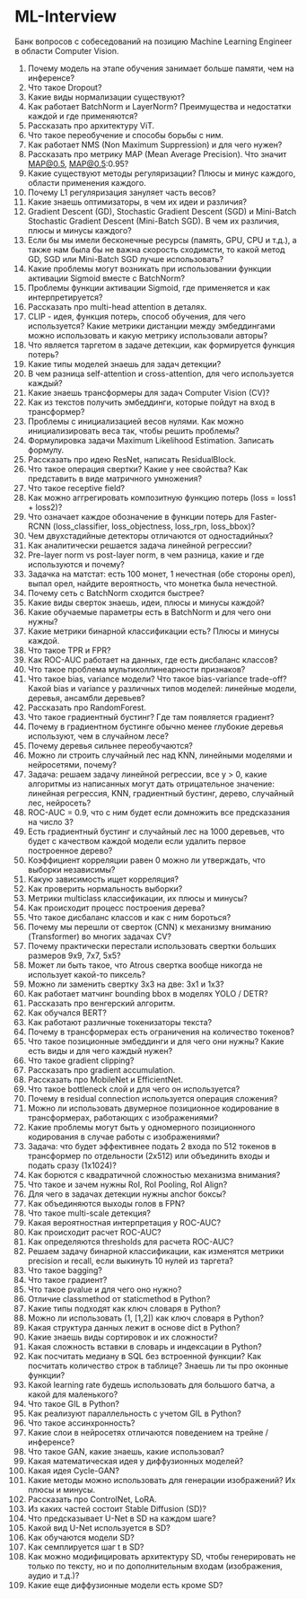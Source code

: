 # ML-Interview
Банк вопросов с собеседований на позицию Machine Learning Engineer в области Computer Vision.

1. Почему модель на этапе обучения занимает больше памяти, чем на инференсе?
2. Что такое Dropout?
3. Какие виды нормализации существуют?
4. Как работает BatchNorm и LayerNorm? Преимущества и недостатки каждой и где применяются?
5. Рассказать про архитектуру ViT.
6. Что такое переобучение и способы борьбы с ним.
7. Как работает NMS (Non Maximum Suppression) и для чего нужен?
8. Рассказать про метрику MAP (Mean Average Precision). Что значит MAP@0.5, MAP@0.5:0.95?
9. Какие существуют методы регуляризации? Плюсы и минус каждого, области применения каждого.
10. Почему L1 регуляризация зануляет часть весов?
11. Какие знаешь оптимизаторы, в чем их идеи и различия?
12. Gradient Descent (GD), Stochastic Gradient Descent (SGD) и Mini-Batch Stochastic Gradient Descent (Mini-Batch SGD). В чем их различия, плюсы и минусы каждого?
13. Если бы мы имели бесконечные ресурсы (память, GPU, CPU и т.д.), а также нам была бы не важна скорость сходимсти, то какой метод GD, SGD или Mini-Batch SGD лучше использовать?
14. Какие проблемы могут возникать при использовании функции активации Sigmoid вместе с BatchNorm?
15. Проблемы функции активации Sigmoid, где применяется и как интерпретируется?
16. Рассказать про multi-head attention в деталях.
17. CLIP - идея, функция потерь, способ обучения, для чего используется? Какие метрики дистанции между эмбеддингами можно использовать и какую метрику использовали авторы?
18. Что является таргетом в задаче детекции, как формируется функция потерь?
19. Какие типы моделей знаешь для задач детекции?
20. В чем разница self-attention и cross-attention, для чего используется каждый?
21. Какие знаешь трансформеры для задач Computer Vision (CV)?
22. Как из текстов получить эмбеддинги, которые пойдут на вход в трансформер?
23. Проблемы с инициализацией весов нулями. Как можно инициализировать веса так, чтобы решить проблемы?
24. Формулировка задачи Maximum Likelihood Estimation. Записать формулу.
25. Рассказать про идею ResNet, написать ResidualBlock.
26. Что такое операция свертки? Какие у нее свойства? Как представить в виде матричного умножения?
27. Что такое receptive field?
28. Как можно аггрегировать композитную функцию потерь (loss = loss1 + loss2)?
29. Что означает каждое обозначение в функции потерь для Faster-RCNN (loss_classifier, loss_objectness, loss_rpn, loss_bbox)?
30. Чем двухстадийные детекторы отличаются от одностадийных?
31. Как аналитически решается задача линейной регрессии?
32. Pre-layer norm vs post-layer norm, в чем разница, какие и где используются и почему?
33. Задачка на матстат: есть 100 монет, 1 нечестная (обе стороны орел), выпал орел, найдите вероятность, что монетка была нечестной.
34. Почему сеть с BatchNorm сходится быстрее?
35. Какие виды сверток знаешь, идеи, плюсы и минусы каждой?
36. Какие обучаемые параметры есть в BatchNorm и для чего они нужны?
37. Какие метрики бинарной классификации есть? Плюсы и минусы каждой.
38. Что такое TPR и FPR?
39. Как ROC-AUC работает на данных, где есть дисбаланс классов?
40. Что такое проблема мультиколлинеарности признаков?
41. Что такое bias, variance модели? Что такое bias-variance trade-off? Какой bias и variance у различных типов моделей: линейные модели, деревья, ансамбли деревьев?
42. Рассказать про RandomForest.
43. Что такое градиентный бустинг? Где там появляется градиент?
44. Почему в градиентном бустинге обычно менее глубокие деревья используют, чем в случайном лесе?
45. Почему деревья сильнее переобучаются?
46. Можно ли строить случайный лес над KNN, линейными моделями и нейросетями, почему?
47. Задача: решаем задачу линейной регрессии, все y > 0, какие алгоритмы из написанных могут дать отрицательное значение: линейная регрессия, KNN, градиентный бустинг, дерево, случайный лес, нейросеть?
48. ROC-AUC = 0.9, что с ним будет если домножить все предсказания на число 3?
49. Есть градиентный бустинг и случайный лес на 1000 деревьев, что будет с качеством каждой модели если удалить первое построенное дерево?
50. Коэффициент корреляции равен 0 можно ли утверждать, что выборки независимы?
51. Какую зависимость ищет корреляция?
52. Как проверить нормальность выборки?
53. Метрики multiclass классификации, их плюсы и минусы?
54. Как происходит процесс построения дерева?
55. Что такое дисбаланс классов и как с ним бороться?
56. Почему мы перешли от сверток (CNN) к механизму вниманию (Transformer) во многих задачах CV?
57. Почему практически перестали использовать свертки больших размеров 9x9, 7x7, 5x5?
58. Может ли быть такое, что Atrous свертка вообще никогда не использует какой-то пиксель?
59. Можно ли заменить свертку 3x3 на две: 3x1 и 1x3?
60. Как работает матчинг bounding bbox в моделях YOLO / DETR?
61. Рассказать про венгерский алгоритм.
62. Как обучался BERT?
63. Как работают различные токенизаторы текста?
64. Почему в трансформерах есть ограничения на количество токенов?
65. Что такое позиционные эмбеддинги и для чего они нужны? Какие есть виды и для чего каждый нужен?
66. Что такое gradient clipping?
67. Рассказать про gradient accumulation.
68. Рассказать про MobileNet и EfficientNet.
69. Что такое bottleneck слой и для чего он используется?
70. Почему в residual connection используется операция сложения?
71. Можно ли использовать двумерное позиционное кодирование в трансформерах, работающих с изображениями?
72. Какие проблемы могут быть у одномерного позиционного кодирования в случае работы с изображениями?
73. Задача: что будет эффективнее подать 2 входа по 512 токенов в трансформер по отдельности (2x512) или объединить входы и подать сразу (1x1024)?
74. Как борются с квадратичной сложностью механизма внимания?
75. Что такое и зачем нужны RoI, RoI Pooling, RoI Align?
76. Для чего в задачах детекции нужны anchor боксы?
77. Как объединяются выходы голов в FPN?
78. Что такое multi-scale детекция?
79. Какая вероятностная интерпретация у ROC-AUC?
80. Как происходит расчет ROC-AUC?
81. Как определяются thresholds для расчета ROC-AUC?
82. Решаем задачу бинарной классификации, как изменятся метрики precision и recall, если выкинуть 10 нулей из таргета?
83. Что такое bagging?
84. Что такое градиент?
85. Что такое pvalue и для чего оно нужно?
86. Отличие classmethod от staticmethod в Python?
87. Какие типы подходят как ключ словаря в Python?
88. Можно ли использовать (1, [1,2]) как ключ словаря в Python?
89. Какая структура данных лежит в основе dict в Python?
90. Какие знаешь виды сортировок и их сложности?
91. Какая сложность вставки в словарь и индексации в Python?
92. Как посчитать медиану в SQL без встроенной функции? Как посчитать количество строк в таблице? Знаешь ли ты про оконные функции?
93. Какой learning rate будешь использовать для большого батча, а какой для маленького?
94. Что такое GIL в Python?
95. Как реализуют параллельность с учетом GIL в Python?
96. Что такое ассинхронность?
97. Какие слои в нейросетях отличаются поведением на трейне / инференсе?
98. Что такое GAN, какие знаешь, какие использовал?
99. Какая математическая идея у диффузионных моделей?
100. Какая идея Cycle-GAN?
101. Какие методы можно использовать для генерации изображений? Их плюсы и минусы.
102. Рассказать про ControlNet, LoRA.
103. Из каких частей состоит Stable Diffusion (SD)?
104. Что предсказывает U-Net в SD на каждом шаге?
105. Какой вид U-Net используется в SD?
106. Как обучаются модели SD?
107. Как семплируется шаг t в SD?
108. Как можно модифицировать архитектуру SD, чтобы генерировать не только по тексту, но и по дополнительным входам (изображения, аудио и т.д.)?
109. Какие еще диффузионные модели есть кроме SD?
